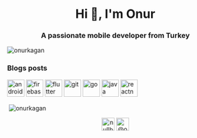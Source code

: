<h1 align="center">Hi 👋, I'm Onur</h1>
<h3 align="center">A passionate mobile developer from Turkey</h3>

<p align="left"> <img src="https://komarev.com/ghpvc/?username=onurkagan" alt="onurkagan" /> </p>

### Blogs posts
<!-- BLOG-POST-LIST:START -->
<!-- BLOG-POST-LIST:END -->

<p align="left"><img src="https://devicons.github.io/devicon/devicon.git/icons/android/android-original-wordmark.svg" alt="android" width="40" height="40"/> <img src="https://www.vectorlogo.zone/logos/firebase/firebase-icon.svg" alt="firebase" width="40" height="40"/> <img src="https://www.vectorlogo.zone/logos/flutterio/flutterio-icon.svg" alt="flutter" width="40" height="40"/> <img src="https://www.vectorlogo.zone/logos/git-scm/git-scm-icon.svg" alt="git" width="40" height="40"/> <img src="https://devicons.github.io/devicon/devicon.git/icons/go/go-original.svg" alt="go" width="40" height="40"/> <img src="https://devicons.github.io/devicon/devicon.git/icons/java/java-original-wordmark.svg" alt="java" width="40" height="40"/> <img src="https://reactnative.dev/img/header_logo.svg" alt="reactnative" width="40" height="40"/></p>

<p>&nbsp;<img align="center" src="https://github-readme-stats.vercel.app/api?username=onurkagan&show_icons=true" alt="onurkagan" /></p>

<p align="center">
<a href="https://twitter.com/nullbeatz" target="blank"><img align="center" src="https://cdn.jsdelivr.net/npm/simple-icons@3.0.1/icons/twitter.svg" alt="nullbeatz" height="30" width="30" /></a>
<a href="https://medium.com/@onurkaganaldemir" target="blank"><img align="center" src="https://cdn.jsdelivr.net/npm/simple-icons@3.0.1/icons/medium.svg" alt="@onurkaganaldemir" height="30" width="30" /></a>
</p>

<!--
**onurkagan/onurkagan** is a ✨ _special_ ✨ repository because its `README.md` (this file) appears on your GitHub profile.

Here are some ideas to get you started:

- 🔭 I’m currently working on ...
- 🌱 I’m currently learning ...
- 👯 I’m looking to collaborate on ...
- 🤔 I’m looking for help with ...
- 💬 Ask me about ...
- 📫 How to reach me: ...
- 😄 Pronouns: ...
- ⚡ Fun fact: ...
-->
